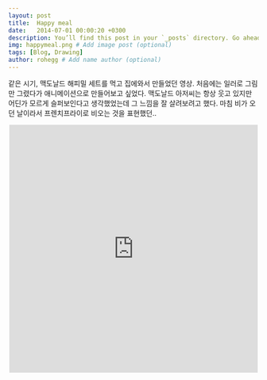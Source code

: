 ```yaml
---
layout: post
title:  Happy meal
date:   2014-07-01 00:00:20 +0300
description: You’ll find this post in your `_posts` directory. Go ahead and edit it and re-build the site to see your changes. # Add post description (optional)
img: happymeal.png # Add image post (optional)
tags: [Blog, Drawing]
author: rohegg # Add name author (optional)
---
```


같은 시기, 맥도날드 해피밀 세트를 먹고 집에와서 만들었던 영상. 처음에는 일러로 그림만 그렸다가 애니메이션으로 만들어보고 싶었다. 맥도날드 아저씨는 항상 웃고 있지만 어딘가 모르게 슬퍼보인다고 생각했었는데 그 느낌을 잘 살려보려고 했다. 마침 비가 오던 날이라서 프렌치프라이로 비오는 것을 표현했던..

<p align="center"><iframe width="500" height="500" src="https://www.youtube.com/embed/vOH5bhTbcBg?ecver=1" frameborder="0" gesture="media" allowfullscreen></iframe></p>